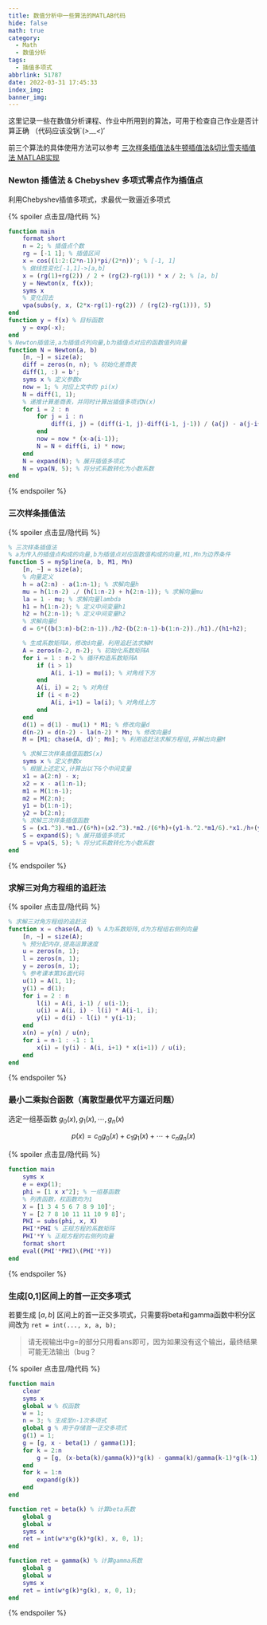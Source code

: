 ```yaml
---
title: 数值分析中一些算法的MATLAB代码
hide: false
math: true
category:
  - Math
  - 数值分析
tags:
  - 插值多项式
abbrlink: 51787
date: 2022-03-31 17:45:33
index_img:
banner_img:
---
```


这里记录一些在数值分析课程、作业中所用到的算法，可用于检查自己作业是否计算正确
（代码应该没锅`(*>﹏<*)′

前三个算法的具体使用方法可以参考 [三次样条插值法&牛顿插值法&切比雪夫插值法 MATLAB实现](/posts/63175/) 

### Newton 插值法 & Chebyshev 多项式零点作为插值点

利用$\text{Chebyshev}$插值多项式，求最优一致逼近多项式

{% spoiler 点击显/隐代码 %}
```matlab
function main
    format short
    n = 2; % 插值点个数
    rg = [-1 1]; % 插值区间
    x = cos((1:2:(2*n-1))*pi/(2*n))'; % [-1, 1]
	% 做线性变化[-1,1]->[a,b]
    x = (rg(1)+rg(2)) / 2 + (rg(2)-rg(1)) * x / 2; % [a, b]
    y = Newton(x, f(x));
    syms x
	% 变化回去
    vpa(subs(y, x, (2*x-rg(1)-rg(2)) / (rg(2)-rg(1))), 5)
end
function y = f(x) % 目标函数
    y = exp(-x);
end
% Newton插值法,a为插值点列向量,b为插值点对应的函数值列向量
function N = Newton(a, b)
    [n, ~] = size(a);
    diff = zeros(n, n); % 初始化差商表
    diff(1, :) = b';
    syms x % 定义参数x
    now = 1; % 对应上文中的 pi(x)
    N = diff(1, 1);
    % 递推计算差商表，并同时计算出插值多项式N(x)
    for i = 2 : n
        for j = i : n
            diff(i, j) = (diff(i-1, j)-diff(i-1, j-1)) / (a(j) - a(j-i+1));
        end
        now = now * (x-a(i-1));
        N = N + diff(i, i) * now;
    end
    N = expand(N); % 展开插值多项式
    N = vpa(N, 5); % 将分式系数转化为小数系数
end
```
{% endspoiler %}

### 三次样条插值法


{% spoiler 点击显/隐代码 %}
```matlab
% 三次样条插值法
% a为传入的插值点构成的向量,b为插值点对应函数值构成的向量,M1,Mn为边界条件
function S = mySpline(a, b, M1, Mn)
    [n, ~] = size(a);
    % 向量定义
    h = a(2:n) - a(1:n-1); % 求解向量h
    mu = h(1:n-2) ./ (h(1:n-2) + h(2:n-1)); % 求解向量mu
    la = 1 - mu; % 求解向量lambda
    h1 = h(1:n-2); % 定义中间变量h1
    h2 = h(2:n-1); % 定义中间变量h2
    % 求解向量d
    d = 6*((b(3:n)-b(2:n-1))./h2-(b(2:n-1)-b(1:n-2))./h1)./(h1+h2);

    % 生成系数矩阵A，修改d向量，利用追赶法求解M
    A = zeros(n-2, n-2); % 初始化系数矩阵A
    for i = 1 : n-2 % 循环构造系数矩阵A
        if (i > 1)
            A(i, i-1) = mu(i); % 对角线下方
        end
        A(i, i) = 2; % 对角线
        if (i < n-2)
            A(i, i+1) = la(i); % 对角线上方
        end
    end
    d(1) = d(1) - mu(1) * M1; % 修改向量d
    d(n-2) = d(n-2) - la(n-2) * Mn; % 修改向量d
    M = [M1; chase(A, d)'; Mn]; % 利用追赶法求解方程组,并解出向量M

    % 求解三次样条插值函数S(x)
    syms x % 定义参数x
    % 根据上述定义,计算出以下6个中间变量
    x1 = a(2:n) - x;
    x2 = x - a(1:n-1);
    m1 = M(1:n-1);
    m2 = M(2:n);
    y1 = b(1:n-1);
    y2 = b(2:n);
    % 求解三次样条插值函数
    S = (x1.^3).*m1./(6*h)+(x2.^3).*m2./(6*h)+(y1-h.^2.*m1/6).*x1./h+(y2-h.^2.*m2/6).*x2./h;
    S = expand(S); % 展开插值多项式
    S = vpa(S, 5); % 将分式系数转化为小数系数
end
```
{% endspoiler %}

### 求解三对角方程组的追赶法

{% spoiler 点击显/隐代码 %}
```matlab
% 求解三对角方程组的追赶法
function x = chase(A, d) % A为系数矩阵,d为方程组右侧列向量
    [n, ~] = size(A);
    % 预分配内存,提高运算速度
    u = zeros(n, 1);
    l = zeros(n, 1);
    y = zeros(n, 1);
    % 参考课本第36面代码
    u(1) = A(1, 1);
    y(1) = d(1);
    for i = 2 : n
        l(i) = A(i, i-1) / u(i-1);
        u(i) = A(i, i) - l(i) * A(i-1, i);
        y(i) = d(i) - l(i) * y(i-1);
    end
    x(n) = y(n) / u(n);
    for i = n-1 : -1 : 1
        x(i) = (y(i) - A(i, i+1) * x(i+1)) / u(i);
    end
end
```
{% endspoiler %}

### 最小二乘拟合函数（离散型最优平方逼近问题）

选定一组基函数 $g_0(x),g_1(x),\cdots,g_n(x)$ 

$$p(x) = c_0g_0(x)+c_1g_1(x)+\cdots+c_ng_n(x)$$

{% spoiler 点击显/隐代码 %}
```matlab
function main
    syms x
    e = exp(1);
    phi = [1 x x^2]; % 一组基函数
    % 列表函数，权函数均为1
    X = [1 3 4 5 6 7 8 9 10]';
    Y = [2 7 8 10 11 11 10 9 8]';
    PHI = subs(phi, x, X)
    PHI'*PHI % 正规方程的系数矩阵
    PHI'*Y % 正规方程的右侧列向量
    format short
    eval((PHI'*PHI)\(PHI'*Y))
end
```
{% endspoiler %}

### 生成[0,1]区间上的首一正交多项式

若要生成 $[a,b]$ 区间上的首一正交多项式，只需要将beta和gamma函数中积分区间改为
 `ret = int(..., x, a, b);` 
> 请无视输出中g=的部分只用看ans即可，因为如果没有这个输出，最终结果可能无法输出（bug？

{% spoiler 点击显/隐代码 %}
```matlab
function main
    clear
    syms x
    global w % 权函数
    w = 1;
    n = 3; % 生成至n-1次多项式
    global g % 用于存储首一正交多项式
    g(1) = 1;
    g = [g, x - beta(1) / gamma(1)];
    for k = 2:n
        g = [g, (x-beta(k)/gamma(k))*g(k) - gamma(k)/gamma(k-1)*g(k-1)]
    end
    for k = 1:n
        expand(g(k))
    end
end

function ret = beta(k) % 计算beta系数
    global g
    global w
    syms x
    ret = int(w*x*g(k)*g(k), x, 0, 1);
end

function ret = gamma(k) % 计算gamma系数
    global g
    global w
    syms x
    ret = int(w*g(k)*g(k), x, 0, 1);
end
```
{% endspoiler %}
